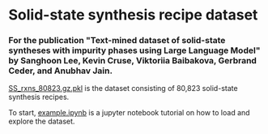 # Solid-state synthesis recipe dataset

### For the publication "Text-mined dataset of solid-state syntheses with impurity phases using Large Language Model" by Sanghoon Lee, Kevin Cruse, Viktoriia Baibakova, Gerbrand Ceder, and Anubhav Jain.

[SS_rxns_80823.gz.pkl](SS_rxns_80823.gz.pkl) is the dataset consisting of 80,823 solid-state synthesis recipes.

To start, [example.ipynb](example.ipynb) is a jupyter notebook tutorial on how to load and explore the dataset.



